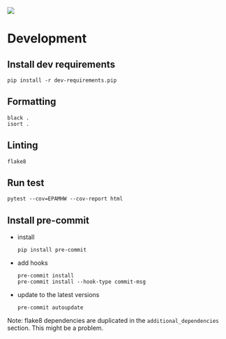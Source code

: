 ![](https://img.shields.io/badge/code%20style-black-000000.svg)

# Development

## Install dev requirements
```shell
pip install -r dev-requirements.pip
```

## Formatting
```shell
black .
isort .
```

## Linting
```shell
flake8
```

## Run test
```shell
pytest --cov=EPAMHW --cov-report html
```

## Install pre-commit
- install
  ```shell
  pip install pre-commit
  ```
- add hooks
  ```shell
  pre-commit install
  pre-commit install --hook-type commit-msg
  ```
- update to the latest versions 
  ```shell
  pre-commit autoupdate
  ```

Note:
flake8 dependencies are duplicated in the `additional_dependencies` section.
This might be a problem.

